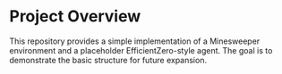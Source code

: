 # Project Overview

This repository provides a simple implementation of a Minesweeper environment and a placeholder EfficientZero-style agent. The goal is to demonstrate the basic structure for future expansion.

